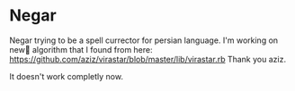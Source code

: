 Negar
=====

Negar trying to be a spell currector for persian language.
I'm working on new ٰalgorithm that I found from here:
https://github.com/aziz/virastar/blob/master/lib/virastar.rb
Thank you aziz.

It doesn't work completly now. 
